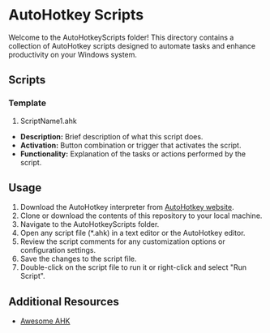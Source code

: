 # AutoHotkey Scripts

Welcome to the AutoHotkeyScripts folder! This directory contains a collection of AutoHotkey scripts designed to automate tasks and enhance productivity on your Windows system.

## Scripts


### Template 

1. ScriptName1.ahk

- **Description:** Brief description of what this script does.
- **Activation:** Button combination or trigger that activates the script.
- **Functionality:** Explanation of the tasks or actions performed by the script.



## Usage

1. Download the AutoHotkey interpreter from [AutoHotkey website](https://www.autohotkey.com/).
2. Clone or download the contents of this repository to your local machine.
3. Navigate to the AutoHotkeyScripts folder.
4. Open any script file (*.ahk) in a text editor or the AutoHotkey editor.
5. Review the script comments for any customization options or configuration settings.
6. Save the changes to the script file.
7. Double-click on the script file to run it or right-click and select "Run Script".

## Additional Resources
* [Awesome AHK](https://github.com/ahkscript/awesome-AutoHotkey)
